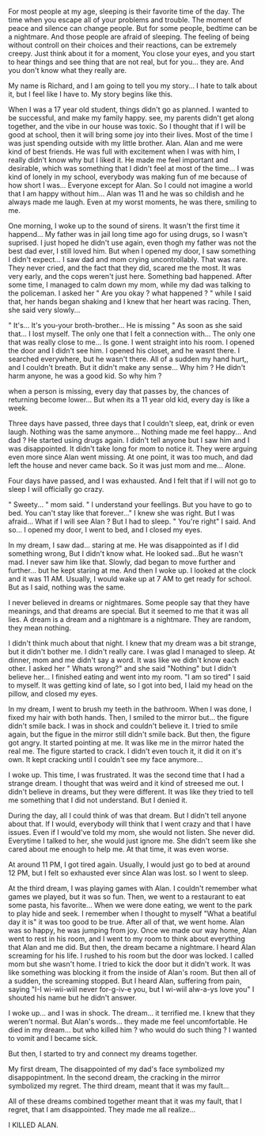 For most people at my age, sleeping is their favorite time of the day. The time when you escape all of your problems and trouble. The moment of peace and silence can change people. But for some people, bedtime can be a nightmare. And those people are afraid of sleeping. The feeling of being without controll on their choices and their reactions, can be extremely creepy. Just think about it for a moment, You close your eyes, and you start to hear things and see thing that are not real, but for you... they are. And you don't know what they really are.

My name is Richard, and I am going to tell you my story... I hate to talk about it, but I feel like I have to. My story begins like this.

When I was a 17 year old student, things didn't go as planned. I wanted to be successful, and make my family happy. see, my parents didn't get along together, and the vibe in our house was toxic. So I thought that if I will be good at school, then it will bring some joy into their lives. Most of the time I was just spending outside with my little brother. Alan. Alan and me were kind of best friends. He was full with excitement when I was with him, I really didn't know why but I liked it. He made me feel important and desirable, which was something that I didn't feel at most of the time... I was kind of lonely in my school, everybody was making fun of me because of how short I was... Everyone except for Alan. So I could not imagine a world that I am happy without him... Alan was 11 and he was so childish and he always made me laugh. Even at my worst moments, he was there, smiling to me.

One morning, I woke up to the sound of sirens. It wasn't the first time it happend... My father was in jail long time ago for using drugs, so I wasn't suprised. I just hoped he didn't use again, even thogh my father was not the best dad ever, I still loved him. But when I opened my door, I saw something I didn't expect... I saw dad and mom crying uncontrollably. That was rare. They never cried, and the fact that they did, scared me the most. It was very early, and the cops weren't just here. Something bad happened. After some time, I managed to calm down my mom, while my dad was talking to the policeman. I asked her " Are you okay ? what happened ? " while I said that, her hands began shaking and I knew that her heart was racing. Then, she said very slowly...

" It's... It's you-your broth-brother... He is missing " As soon as she said that... I lost myself. The only one that I felt a connection with... The only one that was really close to me... Is gone. I went straight into his room. I opened the door and I didn't see him. I opened his closet, and he wasnt there. I searched everywhere, but he wasn't there. All of a sudden my hand hurt,, and I couldn't breath. But it didn't make any sense... Why him ? He didn't harm anyone, he was a good kid. So why him ?

when a person is missing, every day that passes by, the chances of returning become lower... But when its a 11 year old kid, every day is like a week.

Three days have passed, three days that I couldn't sleep, eat, drink or even laugh. Nothing was the same anymore... Nothing made me feel happy... And dad ? He started using drugs again. I didn't tell anyone but I saw him and I was disappointed. It didn't take long for mom to notice it. They were arguing even more since Alan went missing. At one point, it was too much, and dad left the house and never came back. So it was just mom and me... Alone.

Four days have passed, and I was exhausted. And I felt that if I will not go to sleep I will officially go crazy.

" Sweety... " mom said. " I understand your feellings. But you have to go to bed. You can't stay like that forever..." I knew she was right. But I was afraid... What if I will see Alan ? But I had to sleep. " You're right" I said. And so... I opened my door, I went to bed, and I closed my eyes.

In my dream, I saw dad... staring at me. He was disappointed as if I did something wrong, But I didn't know what. He looked sad...But he wasn't mad. I never saw him like that. Slowly, dad began to move further and further... but he kept staring at me. And then I woke up. I looked at the clock and it was 11 AM. Usually, I would wake up at 7 AM to get ready for school. But as I said, nothing was the same.

I never believed in dreams or nightmares. Some people say that they have meanings, and that dreams are special. But it seemed to me that it was all lies. A dream is a dream and a nightmare is a nightmare. They are random, they mean nothing.

I didn't think much about that night. I knew that my dream was a bit strange, but it didn't bother me. I didn't really care. I was glad I managed to sleep. At dinner, mom and me didn't say a word. It was like we didn't know each other. I asked her " Whats wrong?" and she said "Nothing" but I didn't believe her... I finished eating and went into my room. "I am so tired" I said to myself. It was getting kind of late, so I got into bed, I laid my head on the pillow, and closed my eyes.

In my dream, I went to brush my teeth in the bathroom. When I was done, I fixed my hair with both hands. Then, I smiled to the mirror but... the figure didn't smile back. I was in shock and couldn't believe it. I tried to smile again, but the figue in the mirror still didn't smile back. But then, the figure got angry. It started pointing at me. It was like me in the mirror hated the real me. The figure started to crack. I didn't even touch it, it did it on it's own. It kept cracking until I couldn't see my face anymore...

I woke up. This time, I was frustrated. It was the second time that I had a strange dream. I thought that was weird and it kind of streesed me out. I didn't believe in dreams, but they were different. It was like they tried to tell me something that I did not understand. But I denied it.

During the day, all I could think of was that dream. But I didn't tell anyone about that. If I would, everybody will think that I went crazy and that I have issues. Even if I would've told my mom, she would not listen. She never did. Everytime I talked to her, she would just ignore me. She didn't seem like she cared about me enough to help me. At that time, it was even worse.

At around 11 PM, I got tired again. Usually, I would just go to bed at around 12 PM, but I felt so exhausted ever since Alan was lost. so I went to sleep.

At the third dream, I was playing games with Alan. I couldn't remember what games we played, but it was so fun. Then, we went to a restaurant to eat some pasta, his favorite... When we were done eating, we went to the park to play hide and seek. I remember when I thought to myself "What a beatiful day it is" it was too good to be true. After all of that, we went home. Alan was so happy, he was jumping from joy. Once we made our way home, Alan went to rest in his room, and I went to my room to think about everything that Alan and me did. But then, the dream became a nightmare. I heard Alan screaming for his life. I rushed to his room but the door was locked. I called mom but she wasn't home. I tried to kick the door but it didn't work. It was like something was blocking it from the inside of Alan's room. But then all of a sudden, the screaming stopped. But I heard Alan, suffering from pain, saying "I-I wi-wii-wiil never for-g-iv-e you, but I wi-wiil alw-a-ys love you" I shouted his name but he didn't answer.

I woke up... and I was in shock. The dream... it terrified me. I knew that they weren't normal. But Alan's words... they made me feel uncomfortable. He died in my dream... but who killed him ? who would do such thing ? I wanted to vomit and I became sick.

But then, I started to try and connect my dreams together.

My first dream, The disappointed of my dad's face symbolized my disappopintment. In the second dream, the cracking in the mirror symbolized my regret. The third dream, meant that it was my fault...

All of these dreams combined together meant that it was my fault, that I regret, that I am disappointed. They made me all realize...

I KILLED ALAN.